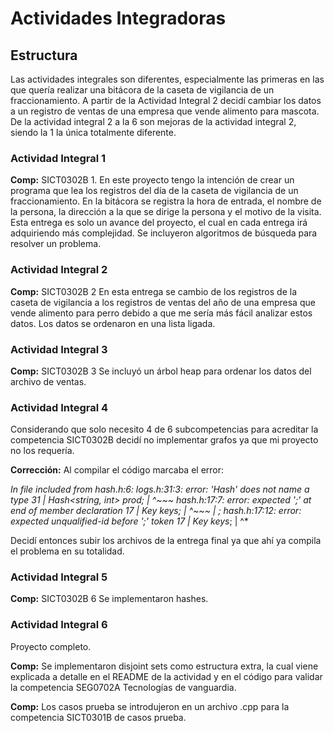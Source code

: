 # Actividades Integradoras
## Estructura
Las actividades integrales son diferentes, especialmente las primeras en las que quería realizar una bitácora de la caseta de vigilancia de un fraccionamiento.
A partir de la Actividad Integral 2 decidí cambiar los datos a un registro de ventas de una empresa que vende alimento para mascota.
De la actividad integral 2 a la 6 son mejoras de la actividad integral 2, siendo la 1 la única totalmente diferente.
### Actividad Integral 1
**Comp:** SICT0302B 1.
En este proyecto tengo la intención de crear un programa que lea los registros del día de la caseta de vigilancia de un fraccionamiento.
En la bitácora se registra la hora de entrada, el nombre de la persona, la dirección a la que se dirige la persona y el motivo de la visita.
Esta entrega es solo un avance del proyecto, el cual en cada entrega irá adquiriendo más complejidad. 
Se incluyeron algoritmos de búsqueda para resolver un problema.
### Actividad Integral 2
**Comp:** SICT0302B 2
En esta entrega se cambio de los registros de la caseta de vigilancia a los registros de ventas del año de una empresa que vende alimento para perro debido a que 
me sería más fácil analizar estos datos.
Los datos se ordenaron en una lista ligada.
### Actividad Integral 3
**Comp:** SICT0302B 3
Se incluyó un árbol heap para ordenar los datos del archivo de ventas.
### Actividad Integral 4
Considerando que solo necesito 4 de 6 subcompetencias para acreditar la competencia SICT0302B decidí no implementar grafos ya que mi proyecto no los requería.

**Corrección:** Al compilar el código marcaba el error: 

*In file included from hash.h:6:
logs.h:31:3: error: 'Hash' does not name a type
   31 |   Hash<string, int> prod;
      |   ^~~~
hash.h:17:7: error: expected ';' at end of member declaration
   17 |   Key keys;
      |       ^~~~
      |           ;
hash.h:17:12: error: expected unqualified-id before ';' token
   17 |   Key keys*;
      |            ^*

Decidí entonces subir los archivos de la entrega final ya que ahí ya compila el problema en su totalidad.
### Actividad Integral 5
**Comp:** SICT0302B 6
Se implementaron hashes.
### Actividad Integral 6
Proyecto completo. 

**Comp:** Se implementaron disjoint sets como estructura extra, la cual viene explicada a detalle en el README de la actividad y en el código para validar la competencia 
SEG0702A Tecnologías de vanguardia. 

**Comp:** Los casos prueba se introdujeron en un archivo .cpp para la competencia SICT0301B de casos prueba.

